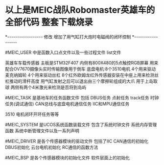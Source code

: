 # 以上是MEIC战队Robomaster英雄车的全部代码 整套下载烧录

*------------------
修改 增加了用气缸打大炮时电磁阀的闭环控制
*------------------

#MEIC_USER 中是函数入口点文件以及一些过程文件 list文件

英雄车车载传感器   主板是STM32F407 内侧有800X480的5点触控RGB屏幕 用来配合OV7670摄像头实时传输图像用于倒车
底盘电机:8个3510电机  4个用来驱动麦克纳姆轮  4个用来驱动丝杠   8个红外欧姆龙红外传感器安装在中座上用来检测丝杠推动的滑杆高度
用气缸发射之后可以退出由三个摩擦轮组成的大爪 用于上岛取球  两侧有两个4米激光来检测是否将到岛屿 


#MEIC_TASK 是基地车的任务函数文件 包括 DBUS任务 点射任务 track任务 时钟任务(调试通信) CAN总线与底盘电机通信任务 IIC和MPU通信任务

3510 电机闭环开环任务等等

#MEIC_SYSTEM 是UCOS系统函数装载文件
包含了系统时钟文件 系统内存管理函数 系统中断管理文件以及一系列声明

#MEIC_DRIVER 是各个传感器模块的驱动文件
包括了IIC CAN通信的初始化 DBUS初始化  云台电机初始化 RC通信的函数方法

#MEIC_BSP 是各个传感器模块的初始化文件
软件层面上的初始化
